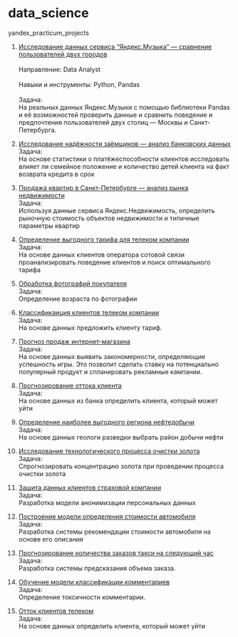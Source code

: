 # data_science
yandex_practicum_projects
1. [Исследование данных сервиса “Яндекс.Музыка” — сравнение пользователей двух городов](https://github.com/Mukson/data_science/blob/2ae8157f7a8afdc1492a348d5f5ced5d338bcf42/%D0%98%D1%81%D1%81%D0%BB%D0%B5%D0%B4%D0%BE%D0%B2%D0%B0%D0%BD%D0%B8%D0%B5%20%D0%B4%D0%B0%D0%BD%D0%BD%D1%8B%D1%85%20%D1%81%D0%B5%D1%80%D0%B2%D0%B8%D1%81%D0%B0%20%E2%80%9C%D0%AF%D0%BD%D0%B4%D0%B5%D0%BA%D1%81.%D0%9C%D1%83%D0%B7%D1%8B%D0%BA%D0%B0%E2%80%9D/%D0%AF%D0%BD%D0%B4%D0%B5%D0%BA%D1%81.%D0%9C%D1%83%D0%B7%D1%8B%D0%BA%D0%B0.ipynb)  
 <br> Направление: Data Analyst <br>
 <br>Навыки и инструменты: Python, Pandas<br>
  <br> Задача:<br>
          На реальных данных Яндекс.Музыки c помощью библиотеки Pandas и её возможностей проверить данные и сравнить поведение и предпочтения     пользователей       двух столиц — Москвы и Санкт-Петербурга.

2. [Исследование надёжности заёмщиков — анализ банковских данных](Исследование_надёжности_заёмщиков.ipynb) 
   <br> Задача:<br>
      На основе статистики о платёжеспособности клиентов исследовать влияет ли семейное положение и количество детей клиента на факт возврата кредита в срок
3. [Продажа квартир в Санкт-Петербурге — анализ рынка недвижимости](Исследование_объявлений_о_продаже_квартир.ipynb)
   <br> Задача:<br>
      Используя данные сервиса Яндекс.Недвижимость, определить рыночную стоимость объектов недвижимости и типичные параметры квартир
4. [Определение выгодного тарифа для телеком компании](Определение_перспективного_тарифа_для_телеком-компании.ipynb)
    <br>Задача:<br>
      На основе данных клиентов оператора сотовой связи проанализировать поведение клиентов и поиск оптимального тарифа
5. [Обработка фотографий покупателя](Определение_возраста_покупателей.ipynb)
    <br>Задача:<br>
      Определение возраста по фотографии
6. [Классификаиция клиентов телеком компании](Определение_перспективного_тарифа_для_телеком-компании.ipynb)
    <br>Задача:<br>
      На основе данных предложить клиенту тариф.
7. [Прогноз продаж интернет-магазина](стримчик_прогноз_продаж.ipynb)
    <br>Задача:
      <br>На основе данных выявить закономерности, определяющие успешность игры. Это позволит сделать ставку на потенциально популярный продукт и спланировать рекламные кампании.
8. [Прогнозирование оттока клиента](Отток_клиента_банка.ipynb)
    <br>Задача:
      <br>На основе данных из банка определить клиента, который может уйти
9. [Определение наиболее выгодного региона нефтедобычи](https://github.com/Mukson/data_science/blob/2e3dd3e9503b97212d7062bba06771b5ef0d2808/%D0%92%D1%8B%D0%B1%D0%BE%D1%80_%D0%BB%D0%BE%D0%BA%D0%B0%D1%86%D0%B8%D0%B8_%D0%B4%D0%BB%D1%8F_%D1%81%D0%BA%D0%B2%D0%B0%D0%B6%D0%B8%D0%BD%D1%8B/%D0%92%D1%8B%D0%B1%D0%BE%D1%80_%D0%BB%D0%BE%D0%BA%D0%B0%D1%86%D0%B8%D0%B8_%D0%B4%D0%BB%D1%8F_%D1%81%D0%BA%D0%B2%D0%B0%D0%B6%D0%B8%D0%BD%D1%8B.ipynb)
   <br> Задача:
      <br>На основе данных геологи разведки выбрать район добычи нефти
10. [Исследование технологического процесса очистки золота](Восстановление_золота_из_руды.ipynb)
   <br> Задача:
      <br>Спрогнозировать концентрацию золота при проведении процесса очистки золота
11. [Защита данных клиентов страховой компании](Защита_персональных_данных_клиентов.ipynb)
    <br>Задача:
      <br>Разработка модели анонимизации персональных данных
12. [Построение модели определения стоимости автомобиля](Определение_стоимости_автомобилей.ipynb)
    <br>Задача:
      <br>Разработка системы рекомендации стоимости автомобиля на основе его описания
13. [Прогнозирование количества заказов такси на следующий час](Прогнозирование_заказов_такси.ipynb)
    <br>Задача:
      <br>Разработка системы предсказания объема заказа.
14. [Обучение модели классификации комментариев](классификация_комментарии.ipynb)
    <br>Задача:
      <br>Определение токсичности комментарии.
15. [Отток клиентов телеком](отток_клиентов_телеком.ipynb)
    <br>Задача:
       <br>На основе данных определить клиента, который может уйти


